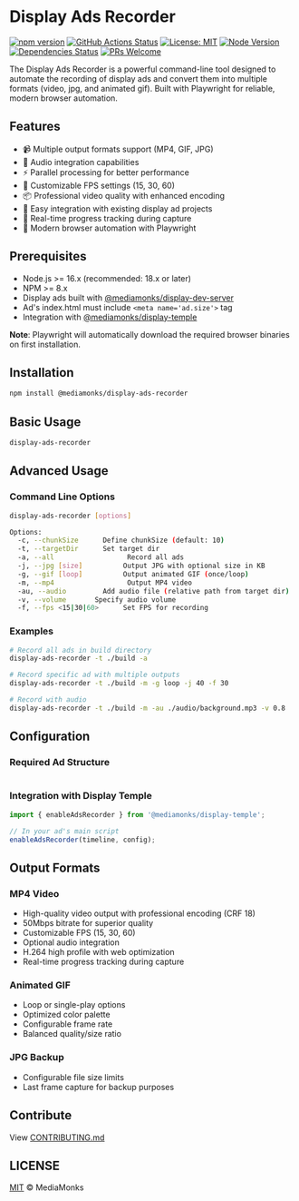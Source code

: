 # Display Ads Recorder
[![npm version](https://badge.fury.io/js/%40mediamonks%2Fdisplay-ads-recorder.svg)](https://www.npmjs.com/package/@mediamonks/display-ads-recorder)
[![GitHub Actions Status](https://github.com/mediamonks/display-ads-recorder/workflows/Test%20and%20publish%20to%20NPM/badge.svg)](https://github.com/mediamonks/display-ads-recorder/actions)
[![License: MIT](https://img.shields.io/badge/License-MIT-yellow.svg)](https://opensource.org/licenses/MIT)
[![Node Version](https://img.shields.io/node/v/@mediamonks/display-ads-recorder)](https://nodejs.org)
[![Dependencies Status](https://status.david-dm.org/gh/mediamonks/display-ads-recorder.svg)](https://david-dm.org/mediamonks/display-ads-recorder)
[![PRs Welcome](https://img.shields.io/badge/PRs-welcome-brightgreen.svg)](http://makeapullrequest.com)

The Display Ads Recorder is a powerful command-line tool designed to automate the recording of display ads and convert them into multiple formats (video, jpg, and animated gif). Built with Playwright for reliable, modern browser automation.

## Features

- 📹 Multiple output formats support (MP4, GIF, JPG)
- 🎵 Audio integration capabilities
- ⚡ Parallel processing for better performance
- 🎨 Customizable FPS settings (15, 30, 60)
- 📦 Professional video quality with enhanced encoding
- 🚀 Easy integration with existing display ad projects
- 🎯 Real-time progress tracking during capture
- 🔧 Modern browser automation with Playwright

## Prerequisites

- Node.js >= 16.x (recommended: 18.x or later)
- NPM >= 8.x
- Display ads built with [@mediamonks/display-dev-server](https://www.github.com/mediamonks/display-dev-server)
- Ad's index.html must include `<meta name='ad.size'>` tag
- Integration with [@mediamonks/display-temple](https://www.github.com/mediamonks/display-temple)

**Note**: Playwright will automatically download the required browser binaries on first installation.

## Installation

```bash
npm install @mediamonks/display-ads-recorder
```

## Basic Usage

```bash
display-ads-recorder
```

## Advanced Usage

### Command Line Options

```bash
display-ads-recorder [options]

Options:
  -c, --chunkSize      Define chunkSize (default: 10)
  -t, --targetDir      Set target dir
  -a, --all                  Record all ads
  -j, --jpg [size]          Output JPG with optional size in KB
  -g, --gif [loop]          Output animated GIF (once/loop)
  -m, --mp4                  Output MP4 video
  -au, --audio         Add audio file (relative path from target dir)
  -v, --volume       Specify audio volume
  -f, --fps <15|30|60>      Set FPS for recording
```

### Examples

```bash
# Record all ads in build directory
display-ads-recorder -t ./build -a

# Record specific ad with multiple outputs
display-ads-recorder -t ./build -m -g loop -j 40 -f 30

# Record with audio
display-ads-recorder -t ./build -m -au ./audio/background.mp3 -v 0.8
```

## Configuration

### Required Ad Structure

```html


```

### Integration with Display Temple

```javascript
import { enableAdsRecorder } from '@mediamonks/display-temple';

// In your ad's main script
enableAdsRecorder(timeline, config);
```

## Output Formats

### MP4 Video
- High-quality video output with professional encoding (CRF 18)
- 50Mbps bitrate for superior quality
- Customizable FPS (15, 30, 60)
- Optional audio integration
- H.264 high profile with web optimization
- Real-time progress tracking during capture

### Animated GIF
- Loop or single-play options
- Optimized color palette
- Configurable frame rate
- Balanced quality/size ratio

### JPG Backup
- Configurable file size limits
- Last frame capture for backup purposes

## Contribute

View [CONTRIBUTING.md](./CONTRIBUTING.md)

## LICENSE

[MIT](./LICENSE) © MediaMonks
